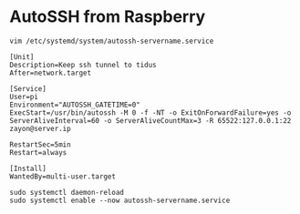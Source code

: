 # AutoSSH from Raspberry

`vim /etc/systemd/system/autossh-servername.service`

```
[Unit]
Description=Keep ssh tunnel to tidus
After=network.target

[Service]
User=pi
Environment="AUTOSSH_GATETIME=0"
ExecStart=/usr/bin/autossh -M 0 -f -NT -o ExitOnForwardFailure=yes -o ServerAliveInterval=60 -o ServerAliveCountMax=3 -R 65522:127.0.0.1:22 zayon@server.ip

RestartSec=5min
Restart=always

[Install]
WantedBy=multi-user.target
```

```
sudo systemctl daemon-reload
sudo systemctl enable --now autossh-servername.service
```

